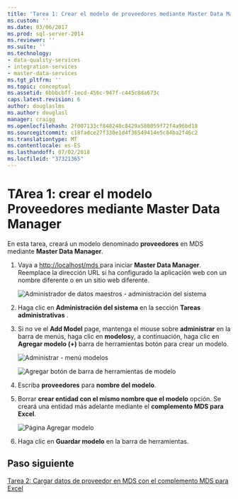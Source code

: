 ```yaml
---
title: 'Tarea 1: Crear el modelo de proveedores mediante Master Data Manager | Microsoft Docs'
ms.custom: ''
ms.date: 03/06/2017
ms.prod: sql-server-2014
ms.reviewer: ''
ms.suite: ''
ms.technology:
- data-quality-services
- integration-services
- master-data-services
ms.tgt_pltfrm: ''
ms.topic: conceptual
ms.assetid: 6bbbcbff-1ecd-456c-947f-c445c8da673c
caps.latest.revision: 6
author: douglaslms
ms.author: douglasl
manager: craigg
ms.openlocfilehash: 2f007133cf848248c8429a588059f72f4a96bd18
ms.sourcegitcommit: c18fadce27f330e1d4f36549414e5c84ba2f46c2
ms.translationtype: MT
ms.contentlocale: es-ES
ms.lasthandoff: 07/02/2018
ms.locfileid: "37321365"
---
```

# <a name="task-1-creating-suppliers-model-using-master-data-manager"></a>TArea 1: crear el modelo Proveedores mediante Master Data Manager
  En esta tarea, creará un modelo denominado **proveedores** en MDS mediante **Master Data Manager**.  
  
1.  Vaya a [ http://localhost/mds ](http://localhost/mds) para iniciar **Master Data Manager**. Reemplace la dirección URL si ha configurado la aplicación web con un nombre diferente o en un sitio web diferente.  
  
     ![Administrador de datos maestros - administración del sistema](../../2014/tutorials/media/et-creatingsuppliersmodelusingmdm-01.jpg "Master Data Manager: administración del sistema")  
  
2.  Haga clic en **Administración del sistema** en la sección **Tareas administrativas** .  
  
3.  Si no ve el **Add Model** page, mantenga el mouse sobre **administrar** en la barra de menús, haga clic en **modelos**y, a continuación, haga clic en **Agregar modelo (+)** barra de herramientas botón para crear un modelo.  
  
     ![Administrar - menú modelos](../../2014/tutorials/media/et-creatingsuppliersmodelusingmdm-02.jpg "administrar - menú modelos")  
  
     ![Agregar botón de barra de herramientas de modelo](../../2014/tutorials/media/et-creatingsuppliersmodelusingmdm-03.jpg "Agregar botón de barra de herramientas de modelo")  
  
4.  Escriba **proveedores** para **nombre del modelo**.  
  
5.  Borrar **crear entidad con el mismo nombre que el modelo** opción. Se creará una entidad más adelante mediante el **complemento MDS para Excel**.  
  
     ![Página Agregar modelo](../../2014/tutorials/media/et-creatingsuppliersmodelusingmdm-04.jpg "página Agregar modelo")  
  
6.  Haga clic en **Guardar modelo** en la barra de herramientas.  
  
## <a name="next-step"></a>Paso siguiente  
 [Tarea 2: Cargar datos de proveedor en MDS con el complemento MDS para Excel](../../2014/tutorials/task-2-uploading-supplier-data-to-mds-using-mds-add-in-for-excel.md)  
  
  

